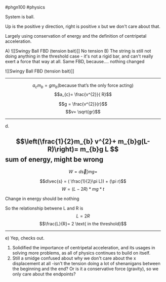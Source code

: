 #phgn100 #physics


System is ball. 

Up is the positive y direction, right is positive x but we don't care about that.

Largely using conservation of energy and the definition of centripetal acceleration.

A) 
![[Swingy Ball FBD (tension bait)]]
No tension
B) The string is still not doing anything in the threshold case - it's not a rigid bar, and can't really exert a force that way at all. 
Same FBD, because.... nothing changed

![[Swingy Ball FBD (tension bait)]]


---

$$a_{c}m_{b}= gm_{b} \text{(because that's the only force acting)}$$
$$a_{c}= \frac{v^{2}}{ R}$$


$$g = \frac{v^{2}}{r}$$$$v= \sqrt{gr}$$

---

d. 

$$\left(\frac{1}{2}m_{b} v^{2}+ m_{b}g(L-R)\right)= m_{b}g L $$
sum of energy, might be wrong
----


$$W = d\vec{s}\int mg = $$

$$d\vec{s} = ( \frac{1}{2}\pi L)) + (\pi r)$$
$$W =  (L-2R)*mg*t $$

Change in energy should be nothing

So the relationship betwene L and R is $$L = 2R$$
$$\frac{L}{R}= 2 \text{ in the threshold}$$



----

e) Yep, checks out.



1. Solidified the importance of centripetal acceleration, and its usages in solving more problems, as all of physics continues to build on itself.
2. Still a smidge confused about why we don't care about the x displacement at all -isn't the tension doing a lot of shenanigans between the beginning and the end? Or is it a conservative force (gravity), so we only care about the endpoints?